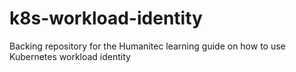 # k8s-workload-identity
Backing repository for the Humanitec learning guide on how to use Kubernetes workload identity
